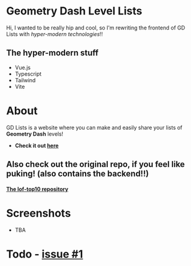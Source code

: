 # Geometry Dash Level Lists

Hi, I wanted to be really hip and cool, so I'm rewriting the frontend of GD Lists with *hyper-modern technologies*!!

## The hyper-modern stuff
- Vue.js
- Typescript
- Tailwind
- Vite

# About
GD Lists is a website where you can make and easily share your lists of **Geometry Dash** levels!
- **Check it out [here](https://gamingas.wz.cz/lofttop10/)**

## Also check out the original repo, if you feel like puking! (also contains the backend!!)
#### [The lof-top10 repository](https://github.com/GamingasCZ/lof-top10)

# Screenshots
- TBA

# Todo - [issue #1](https://github.com/GamingasCZ/gdlists-vue-frontend/issues/1)
